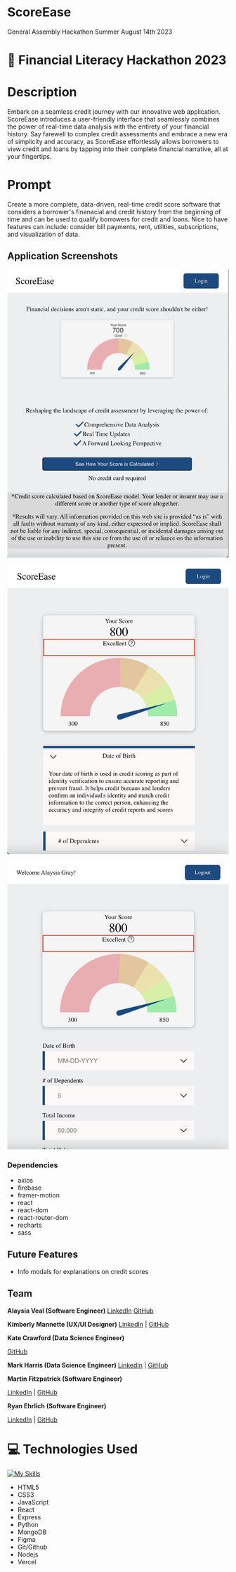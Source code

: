 # ScoreEase

General Assembly Hackathon Summer August 14th 2023

# 💸 Financial Literacy Hackathon 2023

# Description

Embark on a seamless credit journey with our innovative web application. ScoreEase introduces a user-friendly interface that seamlessly combines the power of real-time data analysis with the entirety of your financial history. Say farewell to complex credit assessments and embrace a new era of simplicity and accuracy, as ScoreEase effortlessly allows borrowers to view credit and loans by tapping into their complete financial narrative, all at your fingertips.

# Prompt

Create a more complete, data-driven, real-time credit score software that considers a borrower's finanacial and credit history from the beginning of time and can be used to qualify borrowers for credit and loans. Nice to have features can include: consider bill payments, rent, utilities, subscriptions, and visualization of data.

## Application Screenshots

![image](./src/images/Screenshot%202023-08-18%20at%208.43.25%20AM.png)

![image2](./src/images/Screenshot%202023-08-18%20at%208.44.35%20AM.png)

![image3](./src/images/Screenshot%202023-08-18%20at%208.45.43%20AM.png)

### Dependencies

- axios
- firebase
- framer-motion
- react
- react-dom
- react-router-dom
- recharts
- sass

## Future Features

- Info modals for explanations on credit scores

## Team

**Alaysia Veal (Software Engineer)**
[LinkedIn](https://www.linkedin.com/in/alaysia-veal/)
[GitHub](https://github.com/AlaysiaVeal)

**Kimberly Mannette (UX/UI Designer)**
[LinkedIn](https://www.linkedin.com/in/kimberlymannette/) |
[GitHub](https://github.com/kimberlymannette)

**Kate Crawford (Data Science Engineer)**

<!-- [LinkedIn](https://www.linkedin.com/in/NAME/) | -->

[GitHub](https://github.com/codewithkate)

**Mark Harris (Data Science Engineer)**
[LinkedIn](https://www.linkedin.com/in/markcharris1/) |
[GitHub](https://github.com/MarkCHarris)

**Martin Fitzpatrick (Software Engineer)**

[LinkedIn](https://www.linkedin.com/in/martinj-fitzpatrick/) |
[GitHub](https://github.com/krsnamara)

**Ryan Ehrlich (Software Engineer)**

[LinkedIn](https://www.linkedin.com/in/ryanehrlich/) |
[GitHub](https://github.com/Jagerziel)

# 💻 Technologies Used

[![My Skills](https://skillicons.dev/icons?i=html,css,js,react,next,git,github,nodejs,mongodb,figma,netlify,vercel,supabase,vscode&perline=7)](https://skillicons.dev)

- HTML5
- CSS3
- JavaScript
- React
- Express
- Python
- MongoDB
- Figma
- Git/Github
- Nodejs
- Vercel
